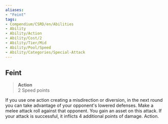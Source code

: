 ```yaml
---
aliases:
- "Feint"
tags:
- Compendium/CSRD/en/Abilities
- Ability
- Ability/Action
- Ability/Cost/2
- Ability/Tier/Mid
- Ability/Pool/Speed
- Ability/Categories/Special-Attack
---
```


  
## Feint  
>**Action**  
>2 Speed points
  
If you use one action creating a misdirection or diversion, in the next round you can take advantage of your opponent's lowered defenses. Make a melee attack roll against that opponent. You gain an asset on this attack. If your attack is successful, it inflicts 4 additional points of damage. Action.